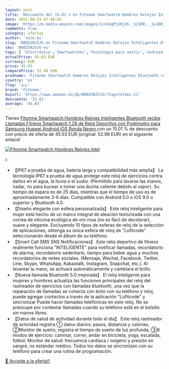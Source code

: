 ```yaml
---
layout: post
title: 'Descuento del 15.01 % en Fitonme Smartwatch Hombres Relojes Intel'
date: 2021-08-29 07:48:05
image: 'https://m.media-amazon.com/images/I/41mqPjSKjOS._SL500_._SL400_.jpg'
comments: true
category: ofertas
author: 'tole.es'
slug: 'B08ZSNJ5JG-es Fitonme Smartwatch Hombres Relojes Inteligentes Bluetooth...'
sku: 'B08ZSNJ5JG-es'
tags: [ 'Electrónica','Smartwatches','Tecnología para vestir','android','fitonme', ]
actualPrice: 45.03 EUR
currency: EUR
price: 45.03
comparePrice: 52.98 EUR
prodname: 'Fitonme Smartwatch Hombres Relojes Inteligentes Bluetooth recibe Llamadas Fitness Smartwatch 1.28   de Reloj Deportivo con Podómetro para Samsung Huawei Android iOS Ronda Negro '
country: 'es'
flag: '🇪🇸'
brand: 'Fitonme'
buyurl: 'https://www.amazon.es/dp/B08ZSNJ5JG/?tag=tolees-21'
descuento: '15.01'
average: '45.03'
---
```


Tienes [Fitonme Smartwatch Hombres Relojes Inteligentes Bluetooth recibe Llamadas Fitness Smartwatch 1.28   de Reloj Deportivo con Podómetro para Samsung Huawei Android iOS Ronda Negro ](https://www.amazon.es/dp/B08ZSNJ5JG/?tag=tolees-21) con un 15.01 % de descuento con precio de oferta de 45.03 EUR (original: 52.98 EUR) en el siguiente enlace!

[![Fitonme Smartwatch Hombres Relojes Intel](https://m.media-amazon.com/images/I/41mqPjSKjOS._SL500_._SL400_.jpg)](https://www.amazon.es/dp/B08ZSNJ5JG/?tag=tolees-21)

ℹ️:

- 【IP67 a prueba de agua, batería larga y compatibilidad más amplia】 La tecnología IP67 a prueba de agua protege este reloj de ejercicios contra daños en el agua, la lluvia o el sudor. (Permitido para lavarse las manos, nadar, no para bucear o tomar una ducha caliente debido al vapor). Su tiempo de espera es de 25 días, mientras que el tiempo de uso es de aproximadamente 3-6 días. Compatible con Android 5.0 o iOS 9.0 o superior y Bluetooth 4.0.
- 【Diseño elegante con esfera personalizada】 Este reloj inteligente para mujer está hecho de un marco integral de aleación texturizada con una correa de silicona ecológica de oro rosa (no es fácil de decolorar), suave y elegante. Excluyendo 15 tipos de esferas de reloj de la selección de aplicaciones, obtenga su única esfera de reloj de "Lufitcode" seleccionando desde el álbum de su teléfono.
- 【Smart Call SMS SNS Notificaciones】 Este reloj deportivo de fitness realmente funciona "INTELIGENTE" para notificar llamadas, recordatorio de alarma, recordatorio sedentario, tiempo para beber agua y muchos recordatorios de redes sociales. (Mensaje, Wechat, Facebook, Twitter, Line, Skype, WhatsApp, Kakaotalk, Instagram, Snapchat, etc.). Al levantar la mano, se activará automáticamente y cambiará el brillo.
- 【Nueva llamada Bluetooth 5.0 mejorada】 El reloj inteligente para mujeres y hombres actualiza las funciones principales del reloj del rastreador de ejercicios con llamadas bluetooth, una vez que la reparación de llamadas se conecta con éxito con su teléfono y reloj, puede agregar contactos a través de la aplicación "Lufitcode" y sincronizar Puede hacer llamadas telefónicas en este reloj. No se preocupe por contestar llamadas cuando su teléfono está en el bolsillo sin manos libres.
- 【Datos de salud de actividad durante todo el día】 Este reloj rastreador de actividad registra ① datos diarios: pasos, distancia y calorías; ②Monitor de sueño, registra el tiempo de sueño de luz profunda; ③6 modos de ejercicio: caminar, correr, andar en bicicleta, yoga, escalada, fútbol; Monitor de salud: frecuencia cardíaca / oxígeno y presión en sangre, no estándar médico. Todos los datos se sincronizan con su teléfono para crear una rutina de programación.

[🛒 Accede a la oferta!!](https://www.amazon.es/dp/B08ZSNJ5JG/?tag=tolees-21)
